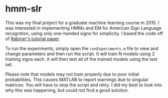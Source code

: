 # hmm-slr

This was my final project for a graduate machine learning course in 2015.
I was interested in implementing HMMs and EM for American Sign Language recognition, using only one-handed signs for simplicity.
I based the code off of [Rabiner's tutorial paper](https://courses.physics.illinois.edu/ece417/fa2017/rabiner89.pdf).

To run the experiments, simply open the `runExperiments.m` file to view and
change parameters and then run the script. It will train N models using 2
training signs each. It will then test all of the trained models using the test
set.

Please note that models may not train properly due to poor initial probabilities.
This causes MATLAB to report warnings due to singular matrices. You will have to
stop the script and retry. I did my best to look into why this was happening,
but could not find a good solution.
